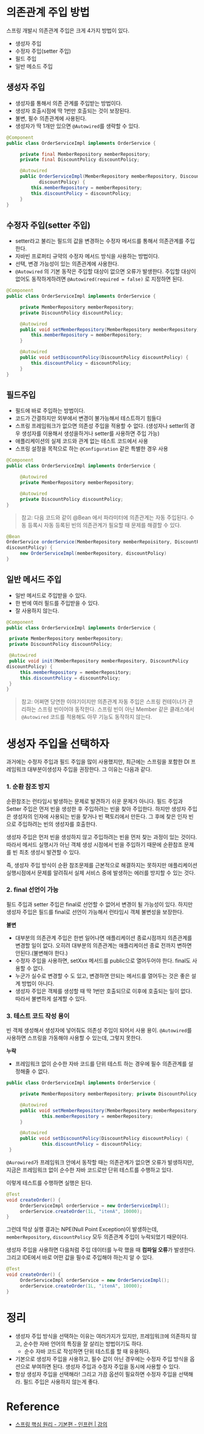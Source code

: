 # 의존관계 주입 방법

스프링 개발시 의존관계 주입은 크게 4가지 방법이 있다.
- 생성자 주입
- 수정자 주입(setter 주입)
- 필드 주입
- 일반 메소드 주입

## 생성자 주입
- 생성자를 통해서 의존 관계를 주입받는 방법이다.
- 생성자 호출시점에 딱 1번만 호출되는 것이 보장된다.
- 불변, 필수 의존관계에 사용된다.
- 생성자가 딱 1개만 있으면 `@Autowired`를 생략할 수 있다.

```java
@Component
public class OrderServiceImpl implements OrderService {

	 private final MemberRepository memberRepository;
	 private final DiscountPolicy discountPolicy;

	 @Autowired
	 public OrderServiceImpl(MemberRepository memberRepository, DiscountPolicy 
			discountPolicy) {
		 this.memberRepository = memberRepository;
		 this.discountPolicy = discountPolicy;
	 }
}
```

## 수정자 주입(setter 주입)
- setter라고 불리는 필드의 값을 변경하는 수정자 메서드를 통해서 의존관계를 주입한다.
- 자바빈 프로퍼티 규약의 수정자 메서드 방식을 사용하는 방법이다.
- 선택, 변경 가능성이 있는 의존관계에 사용한다.
- `@Autowired` 의 기본 동작은 주입할 대상이 없으면 오류가 발생한다. 주입할 대상이 없어도 동작하게하려면 `@Autowired(required = false)` 로 지정하면 된다.

```java
@Component
public class OrderServiceImpl implements OrderService {

	 private MemberRepository memberRepository;
	 private DiscountPolicy discountPolicy;

	 @Autowired
	 public void setMemberRepository(MemberRepository memberRepository) {
		 this.memberRepository = memberRepository;
	 }

	 @Autowired
	 public void setDiscountPolicy(DiscountPolicy discountPolicy) {
		 this.discountPolicy = discountPolicy;
	 }
}
```

## 필드주입

- 필드에 바로 주입하는 방법이다.
- 코드가 간결하지만 외부에서 변경이 불가능해서 테스트하기 힘들다
- 스프링 프레임워크가 없으면 의존성 주입을 적용할 수 없다. (생성자나 setter의 경우 생성자를 이용해서 생성을하거나 setter를 사용하면 주입 가능)
- 애플리케이션의 실제 코드와 관계 없는 테스트 코드에서 사용
- 스프링 설정을 목적으로 하는 `@Configuration` 같은 특별한 경우 사용

```java
@Component
public class OrderServiceImpl implements OrderService {

	 @Autowired
	 private MemberRepository memberRepository;

	 @Autowired
	 private DiscountPolicy discountPolicy;
}
```

> 참고: 다음 코드와 같이 @Bean 에서 파라미터에 의존관계는 자동 주입된다. 수동 등록시 자동 등록된 빈의 의존관계가 필요할 때 문제를 해결할 수 있다.

```java
@Bean
OrderService orderService(MemberRepository memberRepoisitory, DiscountPolicy 
discountPolicy) {
	 new OrderServiceImpl(memberRepository, discountPolicy)
}
```

## 일반 메서드 주입

- 일반 메서드로 주입받을 수 있다.
- 한 번에 여러 필드를 주입받을 수 있다.
- 잘 사용하지 않는다.

```java
@Component
public class OrderServiceImpl implements OrderService {

 private MemberRepository memberRepository;
 private DiscountPolicy discountPolicy;

 @Autowired
 public void init(MemberRepository memberRepository, DiscountPolicy 
discountPolicy) {
	 this.memberRepository = memberRepository;
	 this.discountPolicy = discountPolicy;
 }
}
```
> 참고: 어쩌면 당연한 이야기이지만 의존관계 자동 주입은 스프링 컨테이너가 관리하는 스프링 빈이어야 동작한다. 스프링 빈이 아닌 Member 같은 클래스에서 `@Autowired` 코드를 적용해도 아무 기능도 동작하지 않는다.

# 생성자 주입을 선택하자

과거에는 수정자 주입과 필드 주입을 많이 사용했지만, 최근에는 스프링을 포함한 DI 프레임워크 대부분이생성자 주입을 권장한다. 그 이유는 다음과 같다.

### 1. 순환 참조 방지

순환참조는 런타임시 발생하는 문제로 발견하기 쉬운 문제가 아니다. 필드 주입과 Setter 주입은 먼저 빈을 생성한 후 주입하려는 빈을 찾아 주입한다. 하지만 생성자 주입은 생성자의 인자에 사용되는 빈을 찾거나 빈 팩토리에서 만든다. 그 후에 찾은 인자 빈으로 주입하려는 빈의 생성자를 호출한다.

생성자 주입은 먼저 빈을 생성하지 않고 주입하려는 빈을 먼저 찾는 과정이 있는 것이다. 따라서 메서드 실행시가 아닌 객체 생성 시점에서 빈을 주입하기 때문에 순환참조 문제를 빈 최초 생성시 발견할 수 있다.

즉, 생성자 주입 방식이 순환 참조문제를 근본적으로 해결하지는 못하지만 애플리케이션 실행시점에서 문제를 알려줘서 실제 서비스 중에 발생하는 에러를 방지할 수 있는 것다.

### 2. final 선언이 가능

필드 주입과 setter 주입은 final로 선언할 수 없어서 변경이 될 가능성이 있다. 하지만 생성자 주입은 필드를 final로 선언이 가능해서 런타임시 객체 불변성을 보장한다.


**불변**

- 대부분의 의존관계 주입은 한번 일어나면 애플리케이션 종료시점까지 의존관계를 변경할 일이 없다. 오히려 대부분의 의존관계는 애플리케이션 종료 전까지 변하면 안된다.(불변해야 한다.)
- 수정자 주입을 사용하면, setXxx 메서드를 public으로 열어두어야 한다. final도 사용할 수 없다.
- 누군가 실수로 변경할 수 도 있고, 변경하면 안되는 메서드를 열어두는 것은 좋은 설계 방법이 아니다.
- 생성자 주입은 객체를 생성할 때 딱 1번만 호출되므로 이후에 호출되는 일이 없다. 따라서 불변하게 설계할 수 있다.

### 3. 테스트 코드 작성 용이

빈 객체 생성해서 생성자에 넣어줘도 의존성 주입이 되어서 사용 용이. `@Autowired`를 사용하면 스프링을 가동해야 사용할 수 있는데, 그렇지 못한다.

**누락**

- 프레임워크 없이 순수한 자바 코드를 단위 테스트 하는 경우에 필수 의존관계를 설정해줄 수 없다.

```java
public class OrderServiceImpl implements OrderService {

	 private MemberRepository memberRepository; private DiscountPolicy discountPolicy;

	 @Autowired
	 public void setMemberRepository(MemberRepository memberRepository) {
			 this.memberRepository = memberRepository;
	 }

	 @Autowired
	 public void setDiscountPolicy(DiscountPolicy discountPolicy) {
			 this.discountPolicy = discountPolicy;
 }
```

`@Aurowired`가 프레임워크 안에서 동작할 때는 의존관계가 없으면 오류가 발생하지만, 지금은 프레임워크 없이 순수한 자바 코드로만 단위 테스트를 수행하고 있다.

이렇게 테스트를 수행하면 실행은 된다.

```java
@Test
void createOrder() {
	 OrderServiceImpl orderService = new OrderServiceImpl();
	 orderService.createOrder(1L, "itemA", 10000);
}
```

그런데 막상 실행 결과는 NPE(Null Point Exception)이 발생하는데, `memberRepository`,
`discountPolicy` 모두 의존관계 주입이 누락되었기 때문이다.

생성자 주입을 사용하면 다음처럼 주입 데이터를 누락 했을 때 **컴파일 오류**가 발생한다.
그리고 IDE에서 바로 어떤 값을 필수로 주입해야 하는지 알 수 있다.

```java
@Test
void createOrder() {
	 OrderServiceImpl orderService = new OrderServiceImpl();
	 orderService.createOrder(1L, "itemA", 10000);
}
```

# 정리

- 생성자 주입 방식을 선택하는 이유는 여러가지가 있지만, 프레임워크에 의존하지 않고, 순수한 자바 언어의 특징을 잘 살리는 방법이기도 하다.
    - 순수 자바 코드로 작성하면 단위 테스트를 할 때 유용하다.
- 기본으로 생성자 주입을 사용하고, 필수 값이 아닌 경우에는 수정자 주입 방식을 옵션으로 부여하면 된다. 생성자 주입과 수정자 주입을 동시에 사용할 수 있다.
- 항상 생성자 주입을 선택해라! 그리고 가끔 옵션이 필요하면 수정자 주입을 선택해라. 필드 주입은 사용하지 않는게 좋다.

# Reference

- [스프링 핵심 원리 - 기본편 - 인프런 | 강의](https://www.inflearn.com/course/%EC%8A%A4%ED%94%84%EB%A7%81-%ED%95%B5%EC%8B%AC-%EC%9B%90%EB%A6%AC-%EA%B8%B0%EB%B3%B8%ED%8E%B8/dashboard)

